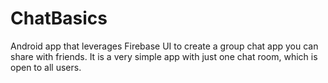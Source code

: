 # ChatBasics
Android app that leverages Firebase UI to create a group chat app you can share with friends. It is a very simple app with just one chat room, which is open to all users.
